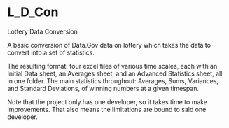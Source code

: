 # L_D_Con
Lottery Data Conversion

A basic conversion of Data.Gov data on lottery which takes the data to convert into a set of statistics.

The resulting format: four excel files of various time scales, each with an Initial Data sheet, an Averages sheet, and an Advanced Statistics sheet, all in one folder.
The main statistics throughout: Averages, Sums, Variances, and Standard Deviations, of winning numbers at a given timespan.
 
Note that the project only has one developer, so it takes time to make improvements. That also means the limitations are bound to said one developer.
